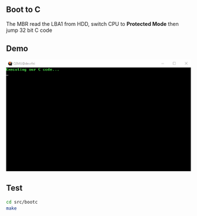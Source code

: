 ## Boot to C


The MBR read the LBA1 from HDD, switch CPU to **Protected Mode** then jump 32 bit C code


## Demo

![Demo](bootc.gif)


## Test


```bash
cd src/bootc
make
```

